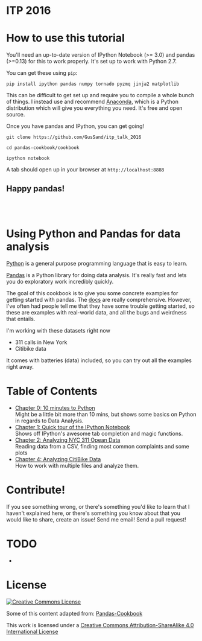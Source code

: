 **ITP 2016**
=================

How to use this tutorial
========================

You'll need an up-to-date version of IPython Notebook (&gt;= 3.0) and
pandas (&gt;=0.13) for this to work properly. It's set up to work with Python 2.7.

You can get these using `pip`:

```
pip install ipython pandas numpy tornado pyzmq jinja2 matplotlib
```

This can be difficult to get set up and require you to compile
a whole bunch of things. I instead use and recommend
[Anaconda](https://store.continuum.io/), which is a Python distribution which
will give you everything you need. It's free and open source.

Once you have pandas and IPython, you can get going!

```
git clone https://github.com/GusSand/itp_talk_2016

cd pandas-cookbook/cookbook

ipython notebook
```

A tab should open up in your browser at `http://localhost:8888`

## Happy pandas!

<br>
<br>

Using Python and Pandas for data analysis
===============

[Python](http://Python.org) is a general purpose programming language that is easy to learn. 

[Pandas](http://pandas.pydata.org/) is a Python library for doing
data analysis. It's really fast and lets you do exploratory work
incredibly quickly.

The goal of this cookbook is to give you some concrete examples for
getting started with pandas. The [docs](http://pandas.pydata.org/pandas-docs/stable/)
are really comprehensive. However, I've often had people
tell me that they have some trouble getting started, so these are
examples with real-world data, and all the bugs and weirdness
that entails.

I'm working with these datasets right now

* 311 calls in New York
* Citibike data

It comes with batteries (data) included, so you can try out all the
examples right away.

Table of Contents
=================

* [Chapter 0: 10 minutes to Python](http://ttp://nbviewer.ipython.org/github/jvns/pandas-cookbook/blob/master/cookbook/A%20quick%20tour%20of%20IPython%20Notebook.ipynb)
 <br> Might be a little bit more than 10 mins, but shows some basics on Python in regards to Data Analysis. 
* [Chapter 1: Quick tour of the IPython Notebook](http://nbviewer.ipython.org/github/jvns/pandas-cookbook/blob/master/cookbook/A%20quick%20tour%20of%20IPython%20Notebook.ipynb)
  <br> Shows off IPython's awesome tab completion and magic functions.
* [Chapter 2: Analyzing NYC 311 Opean Data](http://nbviewer.ipython.org/github/jvns/pandas-cookbook/blob/master/cookbook/Chapter%201%20-%20Reading%20from%20a%20CSV.ipynb)
  <br> Reading data from a CSV, finding most common complaints and some plots
* [Chapter 4: Analyzing CitiBike Data](http://nbviewer.ipython.org/github/jvns/pandas-cookbook/blob/master/cookbook/Chapter%202%20-%20Selecting%20data%20&%20finding%20the%20most%20common%20complaint%20type.ipynb)
  <br>How to work with multiple files and analyze them. 
 
 


Contribute!
===========

If you see something wrong, or there's something you'd like to learn that I haven't
explained here, or there's something you know about that you would like to share,
create an issue! Send me email! Send a pull request!


TODO
====

* 

License
=======


<a rel="license" href="http://creativecommons.org/licenses/by-sa/4.0/"><img alt="Creative Commons License" style="border-width:0" src="http://i.creativecommons.org/l/by-sa/4.0/88x31.png" /></a><br />

Some of this content adapted from: [Pandas-Cookbook](https://github.com/jvns/pandas-cookbook)


This work is licensed under a [Creative Commons Attribution-ShareAlike 4.0 International License](http://creativecommons.org/licenses/by-sa/4.0/)


